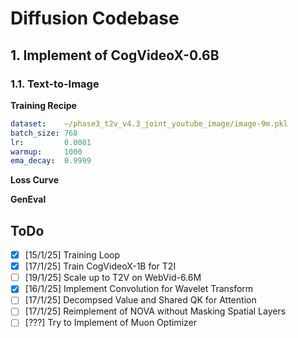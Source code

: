 # Diffusion Codebase
## 1. Implement of CogVideoX-0.6B
### 1.1. Text-to-Image
**Training Recipe**
```yaml
dataset:    ~/phase3_t2v_v4.3_joint_youtube_image/image-9m.pkl
batch_size: 768
lr:         0.0001
warmup:     1000
ema_decay:  0.9999
```
**Loss Curve**

**GenEval**


## ToDo
- [x] [15/1/25] Training Loop
- [x] [17/1/25] Train CogVideoX-1B for T2I
- [ ] [19/1/25] Scale up to T2V on WebVid-6.6M
- [x] [16/1/25] Implement Convolution for Wavelet Transform
- [ ] [17/1/25] Decompsed Value and Shared QK for Attention
- [ ] [17/1/25] Reimplement of NOVA without Masking Spatial Layers
- [ ] [???] Try to Implement of Muon Optimizer
